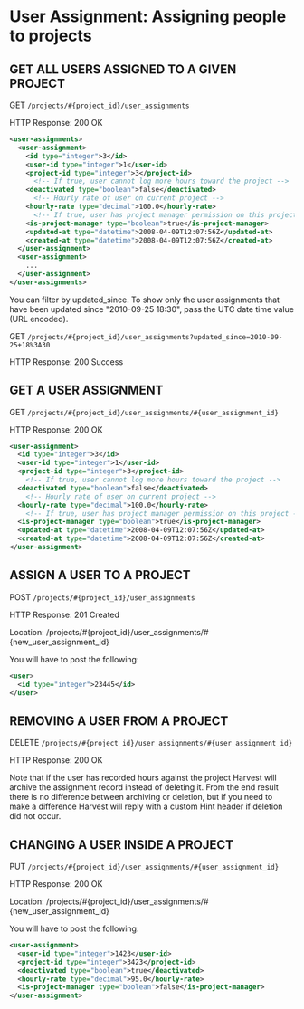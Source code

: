 # User Assignment: Assigning people to projects

## GET ALL USERS ASSIGNED TO A GIVEN PROJECT

GET `/projects/#{project_id}/user_assignments`

HTTP Response: 200 OK

```xml
<user-assignments>
  <user-assignment>
    <id type="integer">3</id>
    <user-id type="integer">1</user-id>
    <project-id type="integer">3</project-id>
      <!-- If true, user cannot log more hours toward the project -->
    <deactivated type="boolean">false</deactivated>
      <!-- Hourly rate of user on current project -->
    <hourly-rate type="decimal">100.0</hourly-rate>
      <!-- If true, user has project manager permission on this project -->
    <is-project-manager type="boolean">true</is-project-manager>
    <updated-at type="datetime">2008-04-09T12:07:56Z</updated-at>
    <created-at type="datetime">2008-04-09T12:07:56Z</created-at>
  </user-assignment>
  <user-assignment>
    ...
  </user-assignment>
</user-assignments>
```

You can filter by updated_since. To show only the user assignments that have been updated since "2010-09-25 18:30", pass the UTC date time value (URL encoded).

GET `/projects/#{project_id}/user_assignments?updated_since=2010-09-25+18%3A30`

HTTP Response: 200 Success

## GET A USER ASSIGNMENT

GET `/projects/#{project_id}/user_assignments/#{user_assignment_id}`

HTTP Response: 200 OK

```xml
<user-assignment>
  <id type="integer">3</id>
  <user-id type="integer">1</user-id>
  <project-id type="integer">3</project-id>
    <!-- If true, user cannot log more hours toward the project -->
  <deactivated type="boolean">false</deactivated>
    <!-- Hourly rate of user on current project -->
  <hourly-rate type="decimal">100.0</hourly-rate>
    <!-- If true, user has project manager permission on this project -->
  <is-project-manager type="boolean">true</is-project-manager>
  <updated-at type="datetime">2008-04-09T12:07:56Z</updated-at>
  <created-at type="datetime">2008-04-09T12:07:56Z</created-at>
</user-assignment>
```

## ASSIGN A USER TO A PROJECT

POST `/projects/#{project_id}/user_assignments`

HTTP Response: 201 Created

Location: /projects/#{project_id}/user_assignments/#{new_user_assignment_id}

You will have to post the following:

```xml
<user>
  <id type="integer">23445</id>
</user>
```

## REMOVING A USER FROM A PROJECT

DELETE `/projects/#{project_id}/user_assignments/#{user_assignment_id}`

HTTP Response: 200 OK

Note that if the user has recorded hours against the project Harvest will archive the assignment record instead of deleting it. From the end result there is no difference between archiving or deletion, but if you need to make a difference Harvest will reply with a custom Hint header if deletion did not occur.

## CHANGING A USER INSIDE A PROJECT

PUT `/projects/#{project_id}/user_assignments/#{user_assignment_id}`

HTTP Response: 200 OK

Location: /projects/#{project_id}/user_assignments/#{new_user_assignment_id}

You will have to post the following:

```xml
<user-assignment>
  <user-id type="integer">1423</user-id>
  <project-id type="integer">3423</project-id>
  <deactivated type="boolean">true</deactivated>
  <hourly-rate type="decimal">95.0</hourly-rate>
  <is-project-manager type="boolean">false</is-project-manager>
</user-assignment>
```

